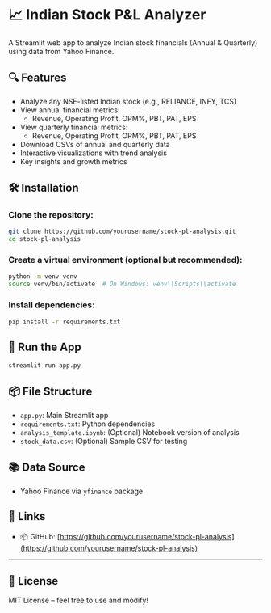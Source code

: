 # 📈 Indian Stock P&L Analyzer

A Streamlit web app to analyze Indian stock financials (Annual & Quarterly) using data from Yahoo Finance.

## 🔍 Features

- Analyze any NSE-listed Indian stock (e.g., RELIANCE, INFY, TCS)
- View annual financial metrics:
  - Revenue, Operating Profit, OPM%, PBT, PAT, EPS
- View quarterly financial metrics:
  - Revenue, Operating Profit, OPM%, PBT, PAT, EPS
- Download CSVs of annual and quarterly data
- Interactive visualizations with trend analysis
- Key insights and growth metrics

## 🛠️ Installation

### Clone the repository:

```bash
git clone https://github.com/yourusername/stock-pl-analysis.git
cd stock-pl-analysis
```

### Create a virtual environment (optional but recommended):

```bash
python -m venv venv
source venv/bin/activate  # On Windows: venv\\Scripts\\activate
```

### Install dependencies:

```bash
pip install -r requirements.txt
```

## 🚀 Run the App

```bash
streamlit run app.py
```

## 📦 File Structure

- `app.py`: Main Streamlit app
- `requirements.txt`: Python dependencies
- `analysis_template.ipynb`: (Optional) Notebook version of analysis
- `stock_data.csv`: (Optional) Sample CSV for testing

## 📚 Data Source

- Yahoo Finance via `yfinance` package

## 🔗 Links

- 📦 GitHub: [https://github.com/yourusername/stock-pl-analysis](https://github.com/yourusername/stock-pl-analysis)

---

## 📜 License

MIT License – feel free to use and modify!

